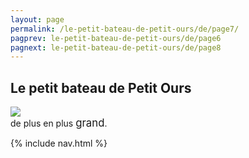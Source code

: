 ```yaml
---
layout: page
permalink: /le-petit-bateau-de-petit-ours/de/page7/
pagprev: le-petit-bateau-de-petit-ours/de/page6
pagnext: le-petit-bateau-de-petit-ours/de/page8
---
```


## Le petit bateau de Petit Ours

<img src="{{ site.baseurl }}/img/le-petit-bateau-de-petit-ours/page7.jpg"/>

<div class="childbook-text">
de plus en plus <big>grand</big>.
</div>

{% include nav.html %}
